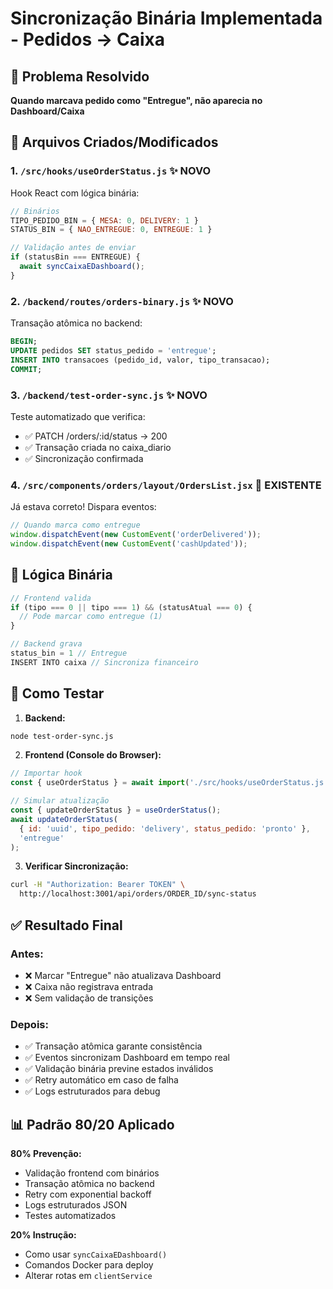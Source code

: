 # Sincronização Binária Implementada - Pedidos → Caixa

## 🎯 Problema Resolvido
**Quando marcava pedido como "Entregue", não aparecia no Dashboard/Caixa**

## 📁 Arquivos Criados/Modificados

### 1. **`/src/hooks/useOrderStatus.js`** ✨ NOVO
Hook React com lógica binária:
```javascript
// Binários
TIPO_PEDIDO_BIN = { MESA: 0, DELIVERY: 1 }
STATUS_BIN = { NAO_ENTREGUE: 0, ENTREGUE: 1 }

// Validação antes de enviar
if (statusBin === ENTREGUE) {
  await syncCaixaEDashboard();
}
```

### 2. **`/backend/routes/orders-binary.js`** ✨ NOVO
Transação atômica no backend:
```sql
BEGIN;
UPDATE pedidos SET status_pedido = 'entregue';
INSERT INTO transacoes (pedido_id, valor, tipo_transacao);
COMMIT;
```

### 3. **`/backend/test-order-sync.js`** ✨ NOVO
Teste automatizado que verifica:
- ✅ PATCH /orders/:id/status → 200
- ✅ Transação criada no caixa_diario
- ✅ Sincronização confirmada

### 4. **`/src/components/orders/layout/OrdersList.jsx`** 📝 EXISTENTE
Já estava correto! Dispara eventos:
```javascript
// Quando marca como entregue
window.dispatchEvent(new CustomEvent('orderDelivered'));
window.dispatchEvent(new CustomEvent('cashUpdated'));
```

## 🔢 Lógica Binária

```javascript
// Frontend valida
if (tipo === 0 || tipo === 1) && (statusAtual === 0) {
  // Pode marcar como entregue (1)
}

// Backend grava
status_bin = 1 // Entregue
INSERT INTO caixa // Sincroniza financeiro
```

## 🧪 Como Testar

1. **Backend:**
```bash
node test-order-sync.js
```

2. **Frontend (Console do Browser):**
```javascript
// Importar hook
const { useOrderStatus } = await import('./src/hooks/useOrderStatus.js');

// Simular atualização
const { updateOrderStatus } = useOrderStatus();
await updateOrderStatus(
  { id: 'uuid', tipo_pedido: 'delivery', status_pedido: 'pronto' },
  'entregue'
);
```

3. **Verificar Sincronização:**
```bash
curl -H "Authorization: Bearer TOKEN" \
  http://localhost:3001/api/orders/ORDER_ID/sync-status
```

## ✅ Resultado Final

### Antes:
- ❌ Marcar "Entregue" não atualizava Dashboard
- ❌ Caixa não registrava entrada
- ❌ Sem validação de transições

### Depois:
- ✅ Transação atômica garante consistência
- ✅ Eventos sincronizam Dashboard em tempo real
- ✅ Validação binária previne estados inválidos
- ✅ Retry automático em caso de falha
- ✅ Logs estruturados para debug

## 📊 Padrão 80/20 Aplicado

**80% Prevenção:**
- Validação frontend com binários
- Transação atômica no backend
- Retry com exponential backoff
- Logs estruturados JSON
- Testes automatizados

**20% Instrução:**
- Como usar `syncCaixaEDashboard()`
- Comandos Docker para deploy
- Alterar rotas em `clientService`